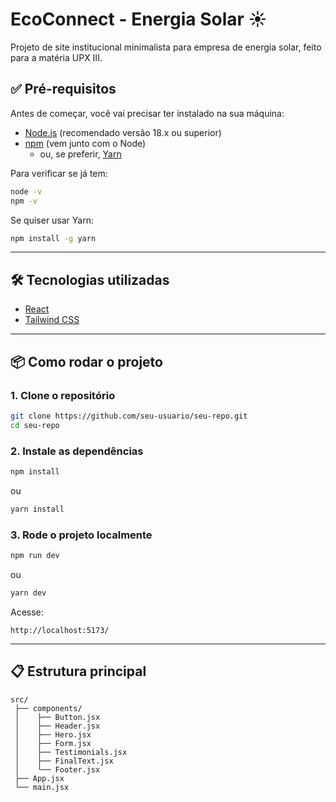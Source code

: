# EcoConnect - Energia Solar ☀️

Projeto de site institucional minimalista para empresa de energia solar, feito para a matéria UPX III.

## ✅ Pré-requisitos

Antes de começar, você vai precisar ter instalado na sua máquina:

- [Node.js](https://nodejs.org/) (recomendado versão 18.x ou superior)
- [npm](https://www.npmjs.com/) (vem junto com o Node)
  - ou, se preferir, [Yarn](https://yarnpkg.com/)

Para verificar se já tem:

```bash
node -v
npm -v
```

Se quiser usar Yarn:

```bash
npm install -g yarn
```

---

## 🛠️ Tecnologias utilizadas

- [React](https://reactjs.org/)
- [Tailwind CSS](https://tailwindcss.com/)

---

## 📦 Como rodar o projeto

### 1. Clone o repositório

```bash
git clone https://github.com/seu-usuario/seu-repo.git
cd seu-repo
```

### 2. Instale as dependências

```bash
npm install
```
ou
```bash
yarn install
```

### 3. Rode o projeto localmente

```bash
npm run dev
```
ou
```bash
yarn dev
```

Acesse:
```
http://localhost:5173/
```

---

## 📋 Estrutura principal

```
src/
 ├── components/
 │    ├── Button.jsx
 │    ├── Header.jsx
 │    ├── Hero.jsx
 │    ├── Form.jsx
 │    ├── Testimonials.jsx
 │    ├── FinalText.jsx
 │    └── Footer.jsx
 ├── App.jsx
 └── main.jsx
```